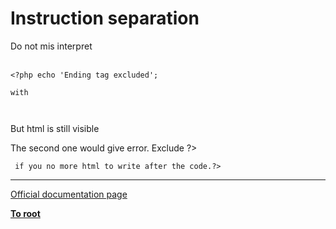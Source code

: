 # Instruction separation



Do not mis interpret<br><br>

```
<?php echo 'Ending tag excluded'; 

with



```
<?phpphp echo 'Ending tag excluded';
<p>But html is still visible</p>

The second one would give error. Exclude ?>
```
 if you no more html to write after the code.?>
```
  

---

[Official documentation page](https://www.php.net/manual/en/language.basic-syntax.instruction-separation.php)

**[To root](/README.md)**